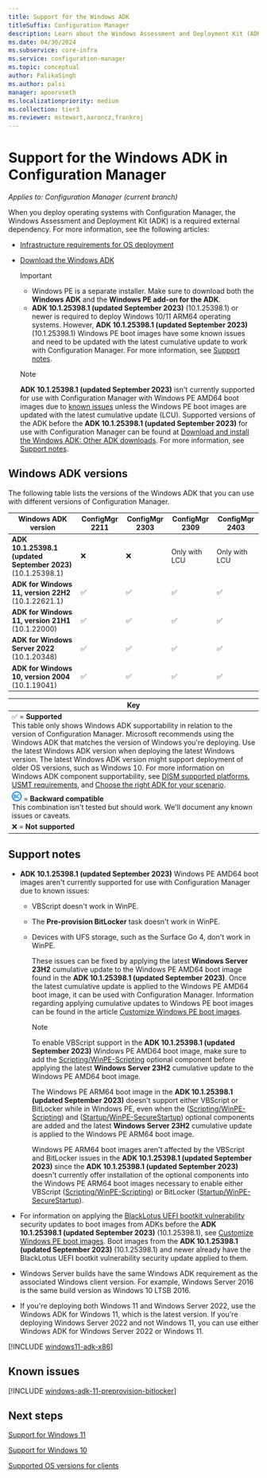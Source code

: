 ```yaml
---
title: Support for the Windows ADK
titleSuffix: Configuration Manager
description: Learn about the Windows Assessment and Deployment Kit (ADK) versions that are supported for OS deployment with Configuration Manager.
ms.date: 04/30/2024
ms.subservice: core-infra
ms.service: configuration-manager
ms.topic: conceptual
author: PalikaSingh
ms.author: palsi
manager: apoorvseth
ms.localizationpriority: medium
ms.collection: tier3
ms.reviewer: mstewart,aaroncz,frankroj
---
```


# Support for the Windows ADK in Configuration Manager

*Applies to: Configuration Manager (current branch)*

When you deploy operating systems with Configuration Manager, the Windows Assessment and Deployment Kit (ADK) is a required external dependency. For more information, see the following articles:

- [Infrastructure requirements for OS deployment](/mem/configmgr/osd/plan-design/infrastructure-requirements-for-operating-system-deployment#windows-adk)

- [Download the Windows ADK](/windows-hardware/get-started/adk-install)

    > [!IMPORTANT]
    >
    > - Windows PE is a separate installer. Make sure to download both the **Windows ADK** and the **Windows PE add-on for the ADK**.
    > - **ADK 10.1.25398.1 (updated September 2023)** (10.1.25398.1) or newer is required to deploy Windows 10/11 ARM64 operating systems. However, **ADK 10.1.25398.1 (updated September 2023)** (10.1.25398.1) Windows PE boot images have some known issues and need to be updated with the latest cumulative update to work with Configuration Manager. For more information, see [Support notes](#support-notes).

    > [!NOTE]
    >
    > **ADK 10.1.25398.1 (updated September 2023)** isn't currently supported for use with Configuration Manager with Windows PE AMD64 boot images due to [known issues](#support-notes) unless the Windows PE boot images are updated with the latest cumulative update (LCU). Supported versions of the ADK before the **ADK 10.1.25398.1 (updated September 2023)** for use with Configuration Manager can be found at [Download and install the Windows ADK: Other ADK downloads](/windows-hardware/get-started/adk-install#other-adk-downloads). For more information, see [Support notes](#support-notes).

## Windows ADK versions

The following table lists the versions of the Windows ADK that you can use with different versions of Configuration Manager.

| Windows ADK version            | ConfigMgr 2211| ConfigMgr 2303 | ConfigMgr 2309 | ConfigMgr 2403  |
|--------------------------------|----------------|----------------|----------------|----------------|
| **ADK 10.1.25398.1 (updated September 2023)** <br>(10.1.25398.1)| ❌ | ❌ | Only with LCU | Only with LCU |
| **ADK for Windows 11, version 22H2**<br>(10.1.22621.1)| ✅ | ✅ | ✅ | ✅ |
| **ADK for Windows 11, version 21H1**<br>(10.1.22000) | ✅ | ✅ | ✅ | ✅ |
| **ADK for Windows Server 2022**<br>(10.1.20348)  | ✅ | ✅ | ✅ | ✅ |
| **ADK for Windows 10, version 2004**<br>(10.1.19041)| ✅ | ✅ | ✅ | ✅ |

|Key|
|--|
| ✅ = **Supported** <br/> This table only shows Windows ADK supportability in relation to the version of Configuration Manager. Microsoft recommends using the Windows ADK that matches the version of Windows you're deploying. Use the latest Windows ADK version when deploying the latest Windows version. The latest Windows ADK version might support deployment of older OS versions, such as Windows 10.<!-- SCCMDocs issue 1229 --> For more information on Windows ADK component supportability, see [DISM supported platforms](/windows-hardware/manufacture/desktop/dism-supported-platforms), [USMT requirements](/windows/deployment/usmt/usmt-requirements#bkmk-1), and [Choose the right ADK for your scenario](/windows-hardware/get-started/adk-install#choose-the-right-adk-for-your-scenario). |
| ![Backwards compatible](media/blue-compat.png)  = **Backward compatible** <br/> This combination isn't tested but should work. We'll document any known issues or caveats. |
| ❌ = **Not supported** |

## Support notes

- **ADK 10.1.25398.1 (updated September 2023)** Windows PE AMD64 boot images aren't currently supported for use with Configuration Manager due to known issues:

  - VBScript doesn't work in WinPE.
  - The **Pre-provision BitLocker** task doesn't work in WinPE.
  - Devices with UFS storage, such as the Surface Go 4, don't work in WinPE.

    These issues can be fixed by applying the latest **Windows Server 23H2** cumulative update to the Windows PE AMD64 boot image found in the **ADK 10.1.25398.1 (updated September 2023)**. Once the latest cumulative update is applied to the Windows PE AMD64 boot image, it can be used with Configuration Manager. Information regarding applying cumulative updates to Windows PE boot images can be found in the article [Customize Windows PE boot images](/windows/deployment/customize-boot-image).

    > [!NOTE]
    >
    > To enable VBScript support in the **ADK 10.1.25398.1 (updated September 2023)** Windows PE AMD64 boot image, make sure to add the [Scripting/WinPE-Scripting](/windows-hardware/manufacture/desktop/winpe-add-packages--optional-components-reference) optional component before applying the latest **Windows Server 23H2** cumulative update to the Windows PE AMD64 boot image.

    The Windows PE ARM64 boot image in the **ADK 10.1.25398.1 (updated September 2023)** doesn't support either VBScript or BitLocker while in Windows PE, even when the ([Scripting/WinPE-Scripting](/windows-hardware/manufacture/desktop/winpe-add-packages--optional-components-reference)) and ([Startup/WinPE-SecureStartup](/windows-hardware/manufacture/desktop/winpe-add-packages--optional-components-reference)) optional components are added and the latest **Windows Server 23H2** cumulative update is applied to the Windows PE ARM64 boot image.

    Windows PE ARM64 boot images aren't affected by the VBScript and BitLocker issues in the **ADK 10.1.25398.1 (updated September 2023)** since the **ADK 10.1.25398.1 (updated September 2023)** doesn't currently offer installation of the optional components into the Windows PE ARM64 boot images necessary to enable either VBScript ([Scripting/WinPE-Scripting](/windows-hardware/manufacture/desktop/winpe-add-packages--optional-components-reference)) or BitLocker ([Startup/WinPE-SecureStartup](/windows-hardware/manufacture/desktop/winpe-add-packages--optional-components-reference)).

- For information on applying the [BlackLotus UEFI bootkit vulnerability](https://prod.support.services.microsoft.com/topic/kb5025885-how-to-manage-the-windows-boot-manager-revocations-for-secure-boot-changes-associated-with-cve-2023-24932-41a975df-beb2-40c1-99a3-b3ff139f832d) security updates to boot images from ADKs before the **ADK 10.1.25398.1 (updated September 2023)** (10.1.25398.1), see [Customize Windows PE boot images](/windows/deployment/customize-boot-image). Boot images from the **ADK 10.1.25398.1 (updated September 2023)** (10.1.25398.1) and newer already have the BlackLotus UEFI bootkit vulnerability security update applied to them.

- Windows Server builds have the same Windows ADK requirement as the associated Windows client version. For example, Windows Server 2016 is the same build version as Windows 10 LTSB 2016.

- If you're deploying both Windows 11 and Windows Server 2022, use the Windows ADK for Windows 11, which is the latest version. If you're deploying Windows Server 2022 and not Windows 11, you can use either Windows ADK for Windows Server 2022 or Windows 11.

<!--12440724-->
[!INCLUDE [windows11-adk-x86](includes/windows11-adk-x86.md)]

## Known issues

<!-- 11307733 -->
[!INCLUDE [windows-adk-11-preprovision-bitlocker](includes/windows-adk-11-preprovision-bitlocker.md)]

## Next steps

[Support for Windows 11](support-for-windows-11.md)

[Support for Windows 10](support-for-windows-10.md)

[Supported OS versions for clients](supported-operating-systems-for-clients-and-devices.md)
